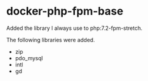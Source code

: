 # docker-php-fpm-base

Added the library I always use to php:7.2-fpm-stretch.

The following libraries were added.

- zip
- pdo_mysql
- intl
- gd

